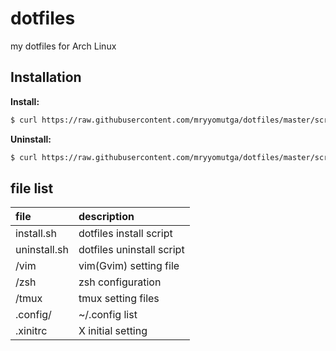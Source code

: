 # dotfiles

my dotfiles for Arch Linux

## Installation

__Install:__  
```sh
$ curl https://raw.githubusercontent.com/mryyomutga/dotfiles/master/scripts/install.sh | sh
```

__Uninstall:__  
```sh
$ curl https://raw.githubusercontent.com/mryyomutga/dotfiles/master/scripts/uninstall.sh | sh
```

## file list

|file|description|
|:---|:---|
|install.sh|dotfiles install script|
|uninstall.sh|dotfiles uninstall script|
|/vim|vim(Gvim) setting file|
|/zsh|zsh configuration|
|/tmux|tmux setting files|
|.config/|~/.config list|
|.xinitrc|X initial setting|

